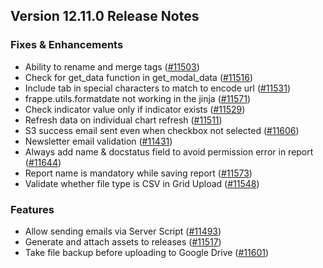 ## Version 12.11.0 Release Notes

### Fixes & Enhancements

- Ability to rename and merge tags ([#11503](https://github.com/frappe/frappe/pull/11503))
- Check for get_data function in get_modal_data ([#11516](https://github.com/frappe/frappe/pull/11516))
- Include tab in special characters to match to encode url  ([#11531](https://github.com/frappe/frappe/pull/11531))
- frappe.utils.formatdate not working in the jinja ([#11571](https://github.com/frappe/frappe/pull/11571))
- Check indicator value only if indicator exists ([#11529](https://github.com/frappe/frappe/pull/11529))
- Refresh data on individual chart refresh ([#11511](https://github.com/frappe/frappe/pull/11511))
- S3 success email sent even when checkbox not selected ([#11606](https://github.com/frappe/frappe/pull/11606))
- Newsletter email validation ([#11431](https://github.com/frappe/frappe/pull/11431))
- Always add name & docstatus field to avoid permission error in report ([#11644](https://github.com/frappe/frappe/pull/11644))
- Report name is mandatory while saving report ([#11573](https://github.com/frappe/frappe/pull/11573))
- Validate whether file type is CSV in Grid Upload ([#11548](https://github.com/frappe/frappe/pull/11548))

### Features

- Allow sending emails via Server Script ([#11493](https://github.com/frappe/frappe/pull/11493))
- Generate and attach assets to releases ([#11517](https://github.com/frappe/frappe/pull/11517))
- Take file backup before uploading to Google Drive ([#11601](https://github.com/frappe/frappe/pull/11601))
